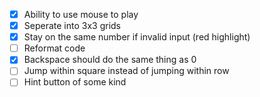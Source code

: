 -   [x] Ability to use mouse to play
-   [x] Seperate into 3x3 grids
-   [x] Stay on the same number if invalid input (red highlight)
-   [ ] Reformat code
-   [x] Backspace should do the same thing as 0
-   [ ] Jump within square instead of jumping within row
-   [ ] Hint button of some kind
